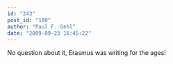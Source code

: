 ```yaml
---
id: "243"
post_id: "180"
author: "Paul F. Gehl"
date: "2009-09-23 16:45:22"
---
```

No question about it, Erasmus was writing for the ages!
